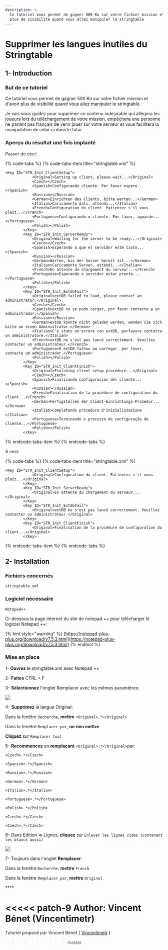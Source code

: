 ```yaml
---
description: >-
  Ce tutoriel vous permet de gagner 500 Ko sur votre fichier mission et d'avoir
  plus de visibilité quand vous allez manipuler le stringtable
---
```


# Supprimer les langues inutiles du Stringtable

## 1- Introduction  <a id="bkmrk-page-title"></a>

### **But de ce tutoriel**

Ce tutoriel vous permet de gagner 500 Ko sur votre fichier mission et d'avoir plus de visibilité quand vous allez manipuler le stringtable.

Je vais vous guidez pour supprimer ce contenu indésirable qui allègera les joueurs lors du téléchargement de votre mission, empêchera une personne ne parlant pas français de venir jouer sur votre serveur et vous facilitera la manipulation de celui-ci dans le futur.

### **Aperçu du résultat une fois implanté**

Passer de ceci:

{% code-tabs %}
{% code-tabs-item title="stringtable.xml" %}
```text
<Key ID="STR_Init_ClientSetup">
            <Original>Setting up client, please wait...</Original>
            <Czech></Czech>
            <Spanish>Configurando cliente. Por favor espere...</Spanish>
            <Russian></Russian>
            <German>Einrichten des Clients, bitte warten...</German>
            <Italian>Caricamento dati, attendi...</Italian>
            <French>Configuration du client. Patientez s'il vous plait...</French>
            <Portuguese>Configurando o cliente. Por favor, aguarde...</Portuguese>
            <Polish></Polish>
        </Key>
        <Key ID="STR_Init_ServerReady">
            <Original>Waiting for the server to be ready...</Original>
            <Czech></Czech>
            <Spanish>Esperando a que el servidor esté listo...</Spanish>
            <Russian></Russian>
            <German>Warten, bis der Server bereit ist...</German>
            <Italian>Caricamento Server, attendi...</Italian>
            <French>En attente du chargement du serveur...</French>
            <Portuguese>Esperando o servidor estar pronto...</Portuguese>
            <Polish></Polish>
        </Key>
        <Key ID="STR_Init_ExtdbFail">
            <Original>extDB failed to load, please contact an administrator.</Original>
            <Czech></Czech>
            <Spanish>extDB no se pudo cargar, por favor contacte a un administrador.</Spanish>
            <Russian></Russian>
            <German>extDB konnte nicht geladen werden, wenden Sie sich bitte an einen Administrator.</German>
            <Italian>C'è stato un'errore con extDB, perfavore contatta un amministratore.</Italian>
            <French>extDB ne s'est pas lancé correctement. Veuillez contacter un administrateur.</French>
            <Portuguese>O extDB falhou ao carregar, por favor, contacte um administrador.</Portuguese>
            <Polish></Polish>
        </Key>
        <Key ID="STR_Init_ClientFinish">
            <Original>Finishing client setup procedure...</Original>
            <Czech></Czech>
            <Spanish>Finalizando configuración del cliente...</Spanish>
            <Russian></Russian>
            <French>Finalisation de la procédure de configuration du client...</French>
            <German>Fertigstellen der Client-Einrichtungs-Prozedur...</German>
            <Italian>Completando procedura d'inizializzazione </Italian>
            <Portuguese>Terminando o processo de configuração do cliente...</Portuguese>
            <Polish></Polish>
        </Key>
```
{% endcode-tabs-item %}
{% endcode-tabs %}

A ceci:

{% code-tabs %}
{% code-tabs-item title="stringtable.xml" %}
```text
<Key ID="STR_Init_ClientSetup">
            <Original>Configuration du client. Patientez s'il vous plait...</Original>
        </Key>
        <Key ID="STR_Init_ServerReady">
            <Original>En attente du chargement du serveur...</Original>
        </Key>
        <Key ID="STR_Init_ExtdbFail">
            <Original>extDB ne s'est pas lancé correctement. Veuillez contacter un administrateur.</Original>
        </Key>
        <Key ID="STR_Init_ClientFinish">
            <Original>Finalisation de la procédure de configuration du client...</Original>
        </Key>
```
{% endcode-tabs-item %}
{% endcode-tabs %}

## 2- Installation  <a id="bkmrk-page-title"></a>

### **Fichiers concernés**

```text
stringtable.xml
```

### **Logiciel nécessaire**

`Notepad++`

Ci-dessous la page internet du site de notepad ++ pour télécharger le logiciel Notepad ++:

{% hint style="warning" %}
[https://notepad-plus-plus.org/download/v7.5.3.html](https://notepad-plus-plus.org/download/v7.5.3.html)
{% endhint %}

### **Mise en place**

1- **Ouvrez** le stringtable.xml avec Notepad ++

2- **Faites** CTRL + F

3- **Sélectionnez** l'onglet Remplacer avec les mêmes paramètres:

![](https://i.imgur.com/iAbUUwI.png)

4- **Supprimez** la langue Original:

Dans la fenêtre `Recherche`, **mettre** `<Original>.*</Original>`

Dans la fenêtre `Remplacer par`, **ne rien mettre**

**Cliquez** sur `Remplacer tout`

5- **Recommencez** en **remplacant** `<Original>.*</Original>`par:

`<Czech>.*</Czech>`

`<Spanish>.*</Spanish>`

`<Russian>.*</Russian>`

`<German>.*</German>`

`<Italian>.*</Italian>`

`<Portuguese>.*</Portuguese>`

`<Polish>.*</Polish>`

`<Czech>.*</Czech>`

`<Czech>.*</Czech>`

6- Dans Edition =&gt; Lignes, **cliquez** sur `Enlever les lignes vides (Contenant les blancs aussi)`

![](https://wiki.altisdev.com/uploads/images/gallery/2017-12-Dec/scaled-840-0/f2mtWQsSpeWxbDho-image-1514737788292.png)

7- Toujours dans l'onglet **Remplacer**:

Dans la fenêtre `Recherche`, **mettre** `French`

Dans la fenêtre `Remplacer par`, **mettre** `Original`

\*\*\*\*

<<<<< patch-9
Author: Vincent Bénet (Vincentimetr)
=======
Tutoriel proposé par Vincent Bénet \( [Vincentimetr](https://altisdev.com/u/vincentimetr/) \)

>>>>> master